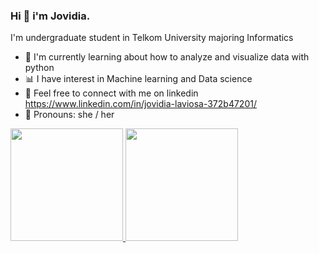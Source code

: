 ### Hi 👋 i'm Jovidia.
I'm undergraduate student in Telkom University majoring Informatics

- 🌼 I'm currently learning about how to analyze and visualize data with python  
- 📊 I have interest in Machine learning and Data science  
- 👾 Feel free to connect with me on linkedin https://www.linkedin.com/in/jovidia-laviosa-372b47201/
- 🌱 Pronouns: she / her


<p align="left">
<a href="https://github.com/jovidialaviosa">
  <img height="180em" src="https://github-readme-stats-eight-theta.vercel.app/api?username=gilangadhan&show_icons=true&theme=algolia&include_all_commits=true&count_private=true"/>
  <img height="180em" src="https://github-readme-stats-eight-theta.vercel.app/api/top-langs/?username=gilangadhan&layout=compact&langs_count=8&theme=algolia"/>
</a>
</p>
